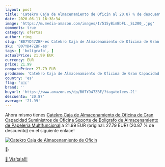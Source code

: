 ```yaml
---
layout: post
title: 'Catekro Caja de Almacenamiento de Oficin al 20.87 % de descuento'
date: 2020-06-11 16:38:34
image: 'https://m.media-amazon.com/images/I/515yBimBbFL._SL200_.jpg'
comments: true
category: ofertas
author: ring
slug: 'B07YD47ZBF-es Catekro Caja de Almacenamiento de Oficina de Gran...'
sku: 'B07YD47ZBF-es'
tags: [ 'bolígrafo', ]
actualPrice: 21.99 EUR
currency: EUR
price: 21.99
comparePrice: 27.79 EUR
prodname: 'Catekro Caja de Almacenamiento de Oficina de Gran Capacidad Suministros de Oficina Soporte de Bolígrafo de Almacenamiento de Papelería Multifuncional'
country: 'es'
flag: '🇪🇸'
brand: ''
buyurl: 'https://www.amazon.es/dp/B07YD47ZBF/?tag=tolees-21'
descuento: '20.87'
average: '21.99'
---
```


Ahora mismo tienes [Catekro Caja de Almacenamiento de Oficina de Gran Capacidad Suministros de Oficina Soporte de Bolígrafo de Almacenamiento de Papelería Multifuncional](https://www.amazon.es/dp/B07YD47ZBF/?tag=tolees-21) a 21.99 EUR (original: 27.79 EUR) (20.87 %  de descuento) en el siguiente enlace!

[![Catekro Caja de Almacenamiento de Oficin](https://m.media-amazon.com/images/I/515yBimBbFL._SL200_.jpg)](https://www.amazon.es/dp/B07YD47ZBF/?tag=tolees-21)

🔎:


[🛒 Visítala!!!](https://www.amazon.es/dp/B07YD47ZBF/?tag=tolees-21)
